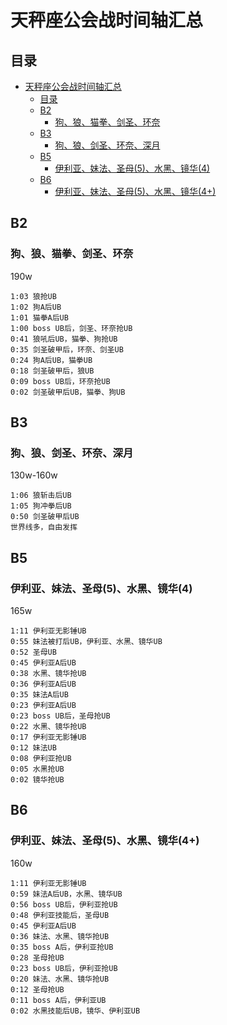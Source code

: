 # 天秤座公会战时间轴汇总

## 目录

- [天秤座公会战时间轴汇总](#天秤座公会战时间轴汇总)
  - [目录](#目录)
  - [B2](#b2)
    - [狗、狼、猫拳、剑圣、环奈](#狗狼猫拳剑圣环奈)
  - [B3](#b3)
    - [狗、狼、剑圣、环奈、深月](#狗狼剑圣环奈深月)
  - [B5](#b5)
    - [伊利亚、妹法、圣母(5)、水黑、镜华(4)](#伊利亚妹法圣母5水黑镜华4)
  - [B6](#b6)
    - [伊利亚、妹法、圣母(5)、水黑、镜华(4+)](#伊利亚妹法圣母5水黑镜华4-1)

## B2

### 狗、狼、猫拳、剑圣、环奈

190w

```
1:03 狼抢UB
1:02 狗A后UB
1:01 猫拳A后UB
1:00 boss UB后，剑圣、环奈抢UB
0:41 狼吼后UB，猫拳、狗抢UB
0:35 剑圣破甲后，环奈、剑圣UB
0:24 狗A后UB，猫拳UB
0:18 剑圣破甲后，狼UB
0:09 boss UB后，环奈抢UB
0:02 剑圣破甲后UB，猫拳、狗UB
```

## B3

### 狗、狼、剑圣、环奈、深月

130w-160w

```
1:06 狼斩击后UB
1:05 狗冲拳后UB
0:50 剑圣破甲后UB
世界线多，自由发挥
```

## B5

### 伊利亚、妹法、圣母(5)、水黑、镜华(4)

165w

```
1:11 伊利亚无影锤UB
0:55 妹法被打后UB，伊利亚、水黑、镜华UB
0:52 圣母UB
0:45 伊利亚A后UB
0:38 水黑、镜华抢UB
0:36 伊利亚A后UB
0:35 妹法A后UB
0:23 伊利亚A后UB
0:23 boss UB后，圣母抢UB
0:22 水黑、镜华抢UB
0:17 伊利亚无影锤UB
0:12 妹法UB
0:08 伊利亚抢UB
0:05 水黑抢UB
0:02 镜华抢UB
```

## B6

### 伊利亚、妹法、圣母(5)、水黑、镜华(4+)

160w

```
1:11 伊利亚无影锤UB
0:59 妹法A后UB，水黑、镜华UB
0:56 boss UB后，伊利亚抢UB
0:48 伊利亚技能后，圣母UB
0:45 伊利亚A后UB
0:36 妹法、水黑、镜华抢UB
0:35 boss A后，伊利亚抢UB
0:28 圣母抢UB
0:23 boss UB后，伊利亚抢UB
0:20 妹法、水黑、镜华抢UB
0:12 圣母抢UB
0:11 boss A后，伊利亚UB
0:02 水黑技能后UB，镜华、伊利亚UB
```
